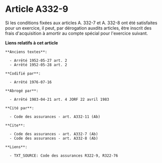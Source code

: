 # Article A332-9

Si les conditions fixées aux articles A. 332-7 et A. 332-8 ont été satisfaites pour un exercice, il peut, par dérogation
auxdits articles, être inscrit des frais d'acquisition à amortir au compte spécial pour l'exercice suivant.

**Liens relatifs à cet article**

	**Anciens textes**:

	  - Arrêté 1952-05-27 art. 2
	  - Arrêté 1952-05-28 art. 2

	**Codifié par**:

	  - Arrêté 1976-07-16

	**Abrogé par**:

	  - Arrêté 1983-04-21 art. 4 JORF 22 avril 1983

	**Cité par**:

	  - Code des assurances - art. A332-11 (Ab)

	**Cite**:

	  - Code des assurances - art. A332-7 (Ab)
	  - Code des assurances - art. A332-8 (Ab)

	**Liens**:

	  - TXT_SOURCE: Code des assurances R322-9, R322-76
